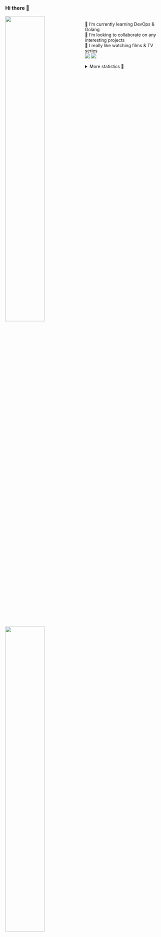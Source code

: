 ### Hi there 👋


[<img align="left" width="50%" src="https://github-readme-stats.vercel.app/api?username=rufusnufus&hide=issues&show_icons=true&count_private=true&theme=transparent&title_color=FF6F40&text_color=FBF9F8&icon_color=F48242&hide_border=true&hide_title=true#gh-dark-mode-only">](https://metrics.lecoq.io/rufusnufus#gh-dark-mode-only)
[<img align="left" width="50%" src="https://github-readme-stats.vercel.app/api?username=rufusnufus&hide=issues&show_icons=true&count_private=true&theme=transparent&title_color=FF6533&text_color=4D4644&icon_color=FF8038&hide_border=true&hide_title=true#gh-light-mode-only">](https://metrics.lecoq.io/rufusnufus#gh-light-mode-only)

<p>
  <br>
  🌱 I’m currently learning DevOps & Golang</br>
  👯 I’m looking to collaborate on any interesting projects</br>
  🎥 I really like watching films & TV series</br>
  <a href="https://linkedin.com/in/rufusnufus"><img src="https://img.shields.io/badge/linkedin-0077B5.svg?style=for-the-badge&logo=linkedin&logoColor=white"/></a>
  <a href="https://t.me/nufusrufus"><img src="https://img.shields.io/badge/-telegram-black?style=for-the-badge&color=blue&logo=telegram"/></a>
</p>

<p text-align="left">
<details>
  <summary>More statistics 👀</summary><br/>

<!--START_SECTION:waka-->
![Profile Views](http://img.shields.io/badge/Profile%20Views-0-blue)

**I Mostly Code in Java** 

```text
Python                   20 repos            ████░░░░░░░░░░░░░░░░░░░░░   17.86 % 
Go                       11 repos            ██░░░░░░░░░░░░░░░░░░░░░░░   09.82 % 
Smarty                   8 repos             ██░░░░░░░░░░░░░░░░░░░░░░░   07.14 % 
Shell                    5 repos             █░░░░░░░░░░░░░░░░░░░░░░░░   04.46 % 
Kotlin                   3 repos             █░░░░░░░░░░░░░░░░░░░░░░░░   02.68 % 
```




 Last Updated on 22/05/2025 01:25:19 UTC
<!--END_SECTION:waka-->

</details>
</p>
